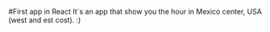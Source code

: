 #First app in React
It´s an app that show you the hour in Mexico center, USA (west and est cost).
:)
